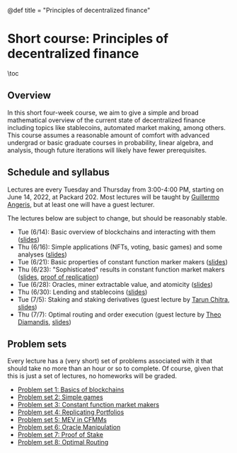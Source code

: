 @def title = "Principles of decentralized finance"

# Short course: Principles of decentralized finance

\toc

## Overview
In this short four-week course, we aim to give a simple and broad mathematical
overview of the current state of decentralized finance including topics like
stablecoins, automated market making, among others. This course assumes a
reasonable amount of comfort with advanced undergrad or basic graduate courses
in probability, linear algebra, and analysis, though future iterations 
will likely have fewer prerequisites.

## Schedule and syllabus
Lectures are every Tuesday and Thursday from 3:00-4:00 PM, starting on June 14,
2022, at Packard 202. Most lectures will be taught by
[Guillermo Angeris](https://angeris.github.io), but at least one will have a guest
lecturer.

The lectures below are subject to change, but should be reasonably stable.
- Tue (6/14): Basic overview of blockchains and interacting with them ([slides](slides/slides-01.pdf))
- Thu (6/16): Simple applications (NFTs, voting, basic games) and some analyses ([slides](slides/slides-02.pdf))
- Tue (6/21): Basic properties of constant function marker makers ([slides](slides/slides-03.pdf))
- Thu (6/23): "Sophisticated" results in constant function market makers ([slides](slides/slides-04.pdf), [proof of replication](notes/proof-of-replication.pdf))
- Tue (6/28): Oracles, miner extractable value, and atomicity ([slides](slides/slides-05.pdf))
- Thu (6/30): Lending and stablecoins ([slides](slides/slides-06.pdf))
- Tue (7/5): Staking and staking derivatives (guest lecture by [Tarun Chitra](https://twitter.com/tarunchitra/), [slides](slides/slides-07.pdf))
- Thu (7/7): Optimal routing and order execution (guest lecture by [Theo Diamandis](https://theodiamandis.com), [slides](slides/slides-08.pdf))

## Problem sets
Every lecture has a (very short) set of problems associated with it that should
take no more than an hour or so to complete. Of course, given that this is just
a set of lectures, no homeworks will be graded.

- [Problem set 1: Basics of blockchains](psets/exercises-01.pdf)
- [Problem set 2: Simple games](psets/exercises-02.pdf)
- [Problem set 3: Constant function market makers](psets/exercises-03.pdf)
- [Problem set 4: Replicating Portfolios](psets/exercises-04.pdf)
- [Problem set 5: MEV in CFMMs](psets/exercises-05.pdf)
- [Problem set 6: Oracle Manipulation](psets/exercises-06.pdf)
- [Problem set 7: Proof of Stake](psets/exercises-07.pdf)
- [Problem set 8: Optimal Routing](psets/exercises-08.pdf)
